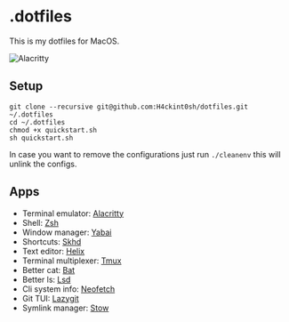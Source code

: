 # .dotfiles

This is my dotfiles for MacOS.

![Alacritty](./screenshots/screenshor.png)

## Setup

```
git clone --recursive git@github.com:H4ckint0sh/dotfiles.git ~/.dotfiles
cd ~/.dotfiles
chmod +x quickstart.sh
sh quickstart.sh
```

In case you want to remove the configurations just run `./cleanenv` this will unlink the configs.

## Apps

- Terminal emulator: [Alacritty](https://github.com/alacritty/alacritty)
- Shell: [Zsh](https://ohmyz.sh/)
- Window manager: [Yabai](https://github.com/koekeishiya/yabai)
- Shortcuts: [Skhd](https://github.com/koekeishiya/skhd)
- Text editor: [Helix](https://helix-editor.com)
- Terminal multiplexer: [Tmux](https://github.com/tmux/tmux)
- Better cat: [Bat](https://github.com/sharkdp/bat)
- Better ls: [Lsd](https://github.com/Peltoche/lsd)
- Cli system info: [Neofetch](https://github.com/dylanaraps/neofetch)
- Git TUI: [Lazygit](https://github.com/jesseduffield/lazygit)
- Symlink manager: [Stow](https://www.gnu.org/software/stow/)

